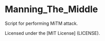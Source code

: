 # Manning_The_Middle
Script for performing MiTM attack.

Licensed under the [MIT License] (LICENSE).
